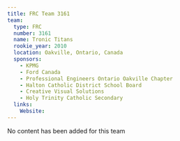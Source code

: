 ```yaml
---
title: FRC Team 3161
team:
  type: FRC
  number: 3161
  name: Tronic Titans
  rookie_year: 2010
  location: Oakville, Ontario, Canada
  sponsors:
    - KPMG
    - Ford Canada
    - Professional Engineers Ontario Oakville Chapter
    - Halton Catholic District School Board
    - Creative Visual Solutions
    - Holy Trinity Catholic Secondary
  links:
    Website: 
---
```

No content has been added for this team